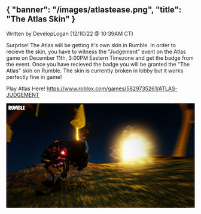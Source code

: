 {
  "banner": "/images/atlastease.png",
  "title": "The Atlas Skin"
}
---
Written by DevelopLogan (12/10/22 @ 10:39AM CT)


Surprise! The Atlas will be getting it's own skin in Rumble. In order to recieve the skin, you have to witness the "Judgement" event on the Atlas game on December 11th, 3:00PM Eastern Timezone and get the badge from the event. Once you have recieved the badge you will be granted the "The Atlas" skin on Rumble. The skin is currently broken in lobby but it works perfectly fine in game!

Play Atlas Here! 
https://www.roblox.com/games/5829735261/ATLAS-JUDGEMENT 

![](/images/atlastease.png)